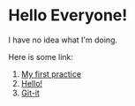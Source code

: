 # Hello Everyone!

I have no idea what I'm doing.

Here is some link:

1. [My first practice](https://github.com/Titusz003/git-lesson-repository "My first practice")
2. [Hello!](https://github.com/Titusz003/hello-world "Hello!")
3. [Git-it](https://github.com/Titusz003/patchwork "Git-it")